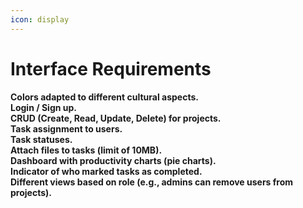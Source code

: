 ```yaml
---
icon: display
---
```


# Interface Requirements

**Colors adapted to different cultural aspects.**\
**Login / Sign up.**\
**CRUD (Create, Read, Update, Delete) for projects.**\
**Task assignment to users.**\
**Task statuses.**\
**Attach files to tasks (limit of 10MB).**\
**Dashboard with productivity charts (pie charts).**\
**Indicator of who marked tasks as completed.**\
**Different views based on role (e.g., admins can remove users from projects).**
